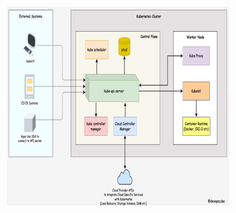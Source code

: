 

<div style="text-align: center;">
  <img src="../../pics/kubernetes-cluster-architecture 1.png" alt="Kubernetes Architecture" style="width: 600px; height: 450px;">
</div>

